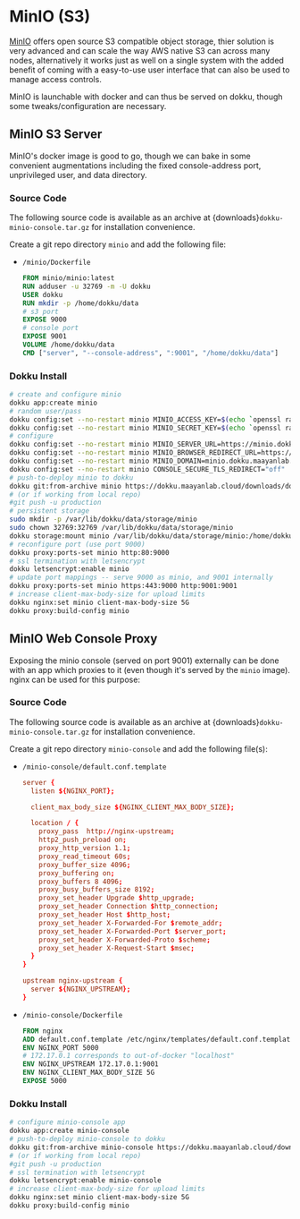 # MinIO (S3)
[MinIO](https://min.io/) offers open source S3 compatible object storage, thier solution is very advanced and can scale the way AWS native S3 can across many nodes, alternatively it works just as well on a single system with the added benefit of coming with a easy-to-use user interface that can also be used to manage access controls.

MinIO is launchable with docker and can thus be served on dokku, though some tweaks/configuration are necessary.

## MinIO S3 Server
MinIO's docker image is good to go, though we can bake in some convenient augmentations including the fixed console-address port, unprivileged user, and data directory.

### Source Code
The following source code is available as an archive at {downloads}`dokku-minio-console.tar.gz` for installation convenience.

Create a git repo directory `minio` and add the following file:

- `/minio/Dockerfile`
  ```Dockerfile
  FROM minio/minio:latest
  RUN adduser -u 32769 -m -U dokku
  USER dokku
  RUN mkdir -p /home/dokku/data
  # s3 port
  EXPOSE 9000
  # console port
  EXPOSE 9001
  VOLUME /home/dokku/data
  CMD ["server", "--console-address", ":9001", "/home/dokku/data"]
  ```

### Dokku Install
```bash
# create and configure minio
dokku app:create minio
# random user/pass
dokku config:set --no-restart minio MINIO_ACCESS_KEY=$(echo `openssl rand -base64 45` | tr -d \=+ | cut -c 1-20)
dokku config:set --no-restart minio MINIO_SECRET_KEY=$(echo `openssl rand -base64 45` | tr -d \=+ | cut -c 1-32)
# configure
dokku config:set --no-restart minio MINIO_SERVER_URL=https://minio.dokku.maayanlab.cloud
dokku config:set --no-restart minio MINIO_BROWSER_REDIRECT_URL=https://minio-console.dokku.maayanlab.cloud
dokku config:set --no-restart minio MINIO_DOMAIN=minio.dokku.maayanlab.cloud
dokku config:set --no-restart minio CONSOLE_SECURE_TLS_REDIRECT="off"
# push-to-deploy minio to dokku
dokku git:from-archive minio https://dokku.maayanlab.cloud/downloads/dokku-minio.tar.gz
# (or if working from local repo)
#git push -u production
# persistent storage
sudo mkdir -p /var/lib/dokku/data/storage/minio
sudo chown 32769:32769 /var/lib/dokku/data/storage/minio
dokku storage:mount minio /var/lib/dokku/data/storage/minio:/home/dokku/data
# reconfigure port (use port 9000)
dokku proxy:ports-set minio http:80:9000
# ssl termination with letsencrypt
dokku letsencrypt:enable minio
# update port mappings -- serve 9000 as minio, and 9001 internally
dokku proxy:ports-set minio https:443:9000 http:9001:9001
# increase client-max-body-size for upload limits
dokku nginx:set minio client-max-body-size 5G
dokku proxy:build-config minio
```

## MinIO Web Console Proxy
Exposing the minio console (served on port 9001) externally can be done with an app which proxies to it (even though it's served by the `minio` image). nginx can be used for this purpose:

### Source Code
The following source code is available as an archive at {downloads}`dokku-minio-console.tar.gz` for installation convenience.

Create a git repo directory `minio-console` and add the following file(s):

- `/minio-console/default.conf.template`
  ```nginx.conf
  server {
    listen ${NGINX_PORT};

    client_max_body_size ${NGINX_CLIENT_MAX_BODY_SIZE};

    location / {
      proxy_pass  http://nginx-upstream;
      http2_push_preload on;
      proxy_http_version 1.1;
      proxy_read_timeout 60s;
      proxy_buffer_size 4096;
      proxy_buffering on;
      proxy_buffers 8 4096;
      proxy_busy_buffers_size 8192;
      proxy_set_header Upgrade $http_upgrade;
      proxy_set_header Connection $http_connection;
      proxy_set_header Host $http_host;
      proxy_set_header X-Forwarded-For $remote_addr;
      proxy_set_header X-Forwarded-Port $server_port;
      proxy_set_header X-Forwarded-Proto $scheme;
      proxy_set_header X-Request-Start $msec;
    }
  }

  upstream nginx-upstream {
    server ${NGINX_UPSTREAM};
  }
  ```
- `/minio-console/Dockerfile`
  ```Dockerfile
  FROM nginx
  ADD default.conf.template /etc/nginx/templates/default.conf.template
  ENV NGINX_PORT 5000
  # 172.17.0.1 corresponds to out-of-docker "localhost"
  ENV NGINX_UPSTREAM 172.17.0.1:9001
  ENV NGINX_CLIENT_MAX_BODY_SIZE 5G
  EXPOSE 5000
  ```

### Dokku Install
```bash
# configure minio-console app
dokku app:create minio-console
# push-to-deploy minio-console to dokku
dokku git:from-archive minio-console https://dokku.maayanlab.cloud/downloads/dokku-minio-console.tar.gz
# (or if working from local repo)
#git push -u production
# ssl termination with letsencrypt
dokku letsencrypt:enable minio-console
# increase client-max-body-size for upload limits
dokku nginx:set minio client-max-body-size 5G
dokku proxy:build-config minio
```
